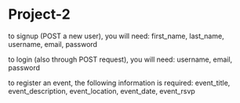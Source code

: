 # Project-2





to signup (POST a new user), you will need:
first_name, last_name, username, email, password

to login (also through POST request), you will need:
username, email, password

to register an event, the following information is required:
event_title, event_description, event_location, event_date, event_rsvp